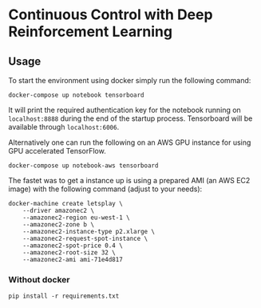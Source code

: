 # Continuous Control with Deep Reinforcement Learning

## Usage
To start the environment using docker simply run the following command:

    docker-compose up notebook tensorboard

It will print the required authentication key for the notebook running on `localhost:8888` during the end of the startup process. Tensorboard will be available through `localhost:6006`.

Alternatively one can run the following on an AWS GPU instance for using GPU accelerated TensorFlow.

    docker-compose up notebook-aws tensorboard

The fastet was to get a instance up is using a prepared AMI (an AWS EC2 image) with the following command (adjust to your needs):

    docker-machine create letsplay \
        --driver amazonec2 \
        --amazonec2-region eu-west-1 \
        --amazonec2-zone b \
        --amazonec2-instance-type p2.xlarge \
        --amazonec2-request-spot-instance \
        --amazonec2-spot-price 0.4 \
        --amazonec2-root-size 32 \
        --amazonec2-ami ami-71e4d817

### Without docker

    pip install -r requirements.txt
